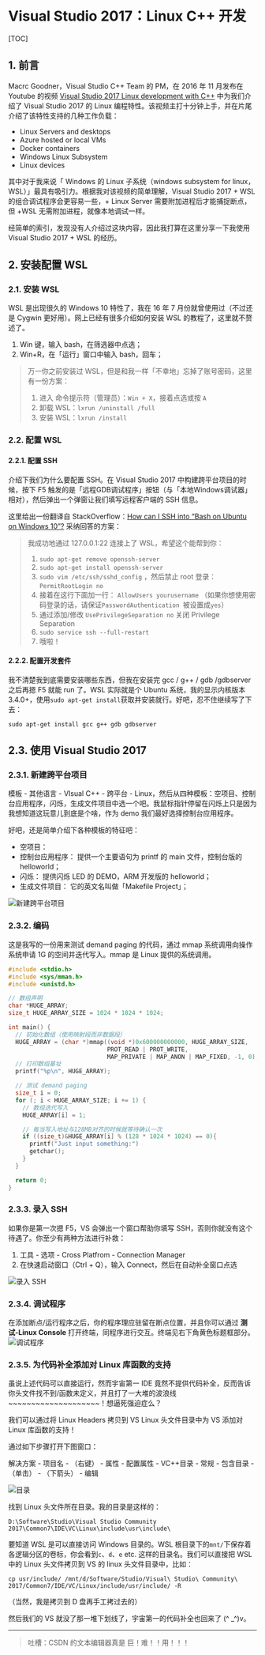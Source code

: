 # Visual Studio 2017：Linux C++ 开发

[TOC]

## 1. 前言

Macrc Goodner，Visual Studio C++ Team 的 PM，在 2016 年 11 月发布在 Youtube 的视频 [Visual Studio 2017  Linux development with C++](https://www.youtube.com/watch?v=XIiFuBczd6A) 中为我们介绍了 Visual Studio 2017 的 Linux 编程特性。该视频主打十分钟上手，并在片尾介绍了该特性支持的几种工作负载：

- Linux Servers and desktops
- Azure hosted or local VMs
- Docker containers
- Windows Linux Subsystem
- Linux devices
 
其中对于我来说「 Windows 的 Linux 子系统（windows subsystem for linux，WSL）」最具有吸引力。根据我对该视频的简单理解，Visual Studio 2017 + WSL 的组合调试程序会更容易一些，+ Linux Server 需要附加进程后才能捕捉断点，但 +WSL 无需附加进程，就像本地调试一样。

经简单的索引，发现没有人介绍过这块内容，因此我打算在这里分享一下我使用 Visual Studio 2017 + WSL 的经历。

## 2. 安装配置 WSL

### 2.1. 安装 WSL

WSL 是出现很久的 Windows 10 特性了，我在 16 年 7 月份就曾使用过（不过还是 Cygwin 更好用）。网上已经有很多介绍如何安装 WSL 的教程了，这里就不赘述了。

1. Win 键，输入 bash，在筛选器中点选；
2. Win+R，在「运行」窗口中输入 bash，回车；

> 万一你之前安装过 WSL，但是和我一样「不幸地」忘掉了账号密码，这里有一份方案：
> 
> 1. 进入 命令提示符（管理员）：`Win + X`，接着点选或按 `A`
> 2. 卸载 WSL：`lxrun /uninstall /full `
> 3. 安装 WSL：`lxrun /install`
 
### 2.2. 配置 WSL

#### 2.2.1. 配置 SSH

介绍下我们为什么要配置 SSH。在 Visual Studio 2017 中构建跨平台项目的时候，按下 F5 触发的是「远程GDB调试程序」按钮（与「本地Windows调试器」相对），然后弹出一个弹窗让我们填写远程客户端的 SSH 信息。

这里给出一份翻译自 StackOverflow：[How can I SSH into “Bash on Ubuntu on Windows 10”?](https://superuser.com/questions/1111591/how-can-i-ssh-into-bash-on-ubuntu-on-windows-10) 采纳回答的方案：

> 我成功地通过 127.0.0.1:22 连接上了 WSL，希望这个能帮到你：
> 
> 1. `sudo apt-get remove openssh-server`
> 2. `sudo apt-get install openssh-server`
> 3. `sudo vim /etc/ssh/sshd_config` ，然后禁止 root 登录： `PermitRootLogin no`
> 4. 接着在这行下面加一行：
>      `AllowUsers yourusername`
> 	（如果你想使用密码登录的话，请保证`PasswordAuthentication `被设置成`yes`）
> 5. 通过添加/修改 `UsePrivilegeSeparation no`  关闭 Privilege Separation
> 6. `sudo service ssh --full-restart`
> 7. 哦啦！

#### 2.2.2. 配置开发套件

我不清楚我到底需要安装哪些东西，但我在安装完 gcc / g++ / gdb /gdbserver 之后再摁 F5 就能 run 了。WSL 实际就是个 Ubuntu 系统，我的显示内核版本 3.4.0+，使用`sudo apt-get install`获取并安装就行。好吧，忍不住继续写了下去：

```
sudo apt-get install gcc g++ gdb gdbserver
``` 

## 2.3. 使用 Visual Studio 2017

### 2.3.1. 新建跨平台项目

模板 - 其他语言 - VIsual C++ - 跨平台 - Linux，然后从四种模板：空项目、控制台应用程序，闪烁，生成文件项目中选一个吧。我鼠标指针停留在闪烁上只是因为我想知道这玩意儿到底是个啥，作为 demo 我们最好选择控制台应用程序。

好吧，还是简单介绍下各种模板的特征吧：

- 空项目：
- 控制台应用程序：
	提供一个主要语句为 printf 的 main 文件，控制台版的 helloworld；
- 闪烁：
	提供闪烁 LED 的 DEMO，ARM 开发版的 helloworld；
- 生成文件项目：
	它的英文名叫做「Makefile Project」；
	
![新建跨平台项目](https://img-blog.csdn.net/20170321204404495?watermark/2/text/aHR0cDovL2Jsb2cuY3Nkbi5uZXQvbWFva2Vsb25nOTU=/font/5a6L5L2T/fontsize/400/fill/I0JBQkFCMA==/dissolve/70/gravity/SouthEast)
 
### 2.3.2. 编码

这是我写的一份用来测试 demand paging 的代码，通过 mmap 系统调用向操作系统申请 1G 的空间并迭代写入。mmap 是 Linux 提供的系统调用。

```C
#include <stdio.h>
#include <sys/mman.h>
#include <unistd.h>

// 数组声明
char *HUGE_ARRAY;
size_t HUGE_ARRAY_SIZE = 1024 * 1024 * 1024;

int main() {
  // 初始化数组（使用映射段而非数据段）
  HUGE_ARRAY = (char *)mmap((void *)0x600000000000, HUGE_ARRAY_SIZE,
                            PROT_READ | PROT_WRITE,
                            MAP_PRIVATE | MAP_ANON | MAP_FIXED, -1, 0);
  // 打印数组基址
  printf("%p\n", HUGE_ARRAY);

  // 测试 demand paging
  size_t i = 0;
  for (; i < HUGE_ARRAY_SIZE; i += 1) {
    // 数组迭代写入
    HUGE_ARRAY[i] = 1;

    // 每当写入地址与128MB对齐的时候就等待确认一次
    if ((size_t)&HUGE_ARRAY[i] % (128 * 1024 * 1024) == 0){
      printf("Just input something:")
      getchar();
    }
  }

  return 0;
}
```

### 2.3.3. 录入 SSH

如果你是第一次摁 F5，VS 会弹出一个窗口帮助你填写 SSH，否则你就没有这个待遇了。你至少有两种方法进行补救：

1. 工具 - 选项 - Cross Platfrom - Connection Manager
2. 在快速启动窗口（Ctrl + Q），输入 Connect，然后在自动补全窗口点选

![录入 SSH](https://img-blog.csdn.net/20170321210726943?watermark/2/text/aHR0cDovL2Jsb2cuY3Nkbi5uZXQvbWFva2Vsb25nOTU=/font/5a6L5L2T/fontsize/400/fill/I0JBQkFCMA==/dissolve/70/gravity/SouthEast)
 
### 2.3.4. 调试程序

在添加断点/运行程序之后，你的程序理应驻留在断点位置，并且你可以通过 **测试-Linux Console** 打开终端，同程序进行交互。终端见右下角黄色标题框部分。
![调试程序](https://img-blog.csdn.net/20170321211000523?watermark/2/text/aHR0cDovL2Jsb2cuY3Nkbi5uZXQvbWFva2Vsb25nOTU=/font/5a6L5L2T/fontsize/400/fill/I0JBQkFCMA==/dissolve/70/gravity/SouthEast)

### 2.3.5. 为代码补全添加对 Linux 库函数的支持

虽说上述代码可以直接运行，然而宇宙第一 IDE 竟然不提供代码补全，反而告诉你头文件找不到/函数未定义，并且打了一大堆的波浪线~~~~~~~~~~~~~~~~~~~~！想逼死强迫症么？

我们可以通过将 Linux Headers 拷贝到 VS Linux 头文件目录中为 VS 添加对 Linux 库函数的支持！

通过如下步骤打开下图窗口：

解决方案 - 项目名 - （右键） - 属性 - 配置属性 - VC++目录 - 常规 - 包含目录 - （单击） - （下箭头） - 编辑
 
![目录](https://img-blog.csdn.net/20170321211732144?watermark/2/text/aHR0cDovL2Jsb2cuY3Nkbi5uZXQvbWFva2Vsb25nOTU=/font/5a6L5L2T/fontsize/400/fill/I0JBQkFCMA==/dissolve/70/gravity/SouthEast)

找到 Linux 头文件所在目录。我的目录是这样的：
```
D:\Software\Studio\Visual Studio Community 2017\Common7\IDE\VC\Linux\include\usr\include\
```
要知道 WSL 是可以直接访问 Windows 目录的。WSL 根目录下的`mnt/`下保存着各逻辑分区的卷标，你会看到`c`、`d`、`e`  etc. 这样的目录名。我们可以直接把 WSL 中的 Linux 头文件拷贝到 VS 的 linux 头文件目录中，比如：

```
cp usr/include/ /mnt/d/Software/Studio/Visual\ Studio\ Community\ 2017/Common7/IDE/VC/Linux/include/usr/include/ -R
```
（当然，我是拷贝到 D 盘再手工拷过去的）

然后我们的 VS 就没了那一堆下划线了，宇宙第一的代码补全也回来了 (^ _^)v。
 
---

> 吐槽：CSDN 的文本编辑器真是 巨！难！！用！！！
